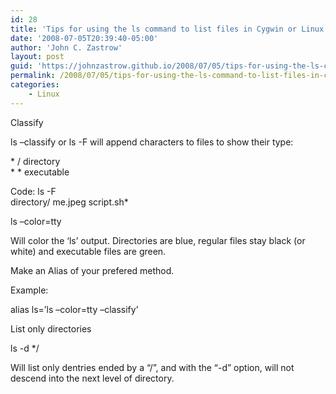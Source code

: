 ```yaml
---
id: 28
title: 'Tips for using the ls command to list files in Cygwin or Linux'
date: '2008-07-05T20:39:40-05:00'
author: 'John C. Zastrow'
layout: post
guid: 'https://johnzastrow.github.io/2008/07/05/tips-for-using-the-ls-command-to-list-files-in-cygwin-or-linux/'
permalink: /2008/07/05/tips-for-using-the-ls-command-to-list-files-in-cygwin-or-linux/
categories:
    - Linux
---
```


Classify

ls –classify or ls -F will append characters to files to show their type:

 \* / directory  
 \* \* executable

Code: ls -F  
directory/ me.jpeg script.sh\*

ls –color=tty

Will color the ‘ls’ output. Directories are blue, regular files stay black (or white) and executable files are green.

Make an Alias of your prefered method.

Example:

alias ls=’ls –color=tty –classify’

List only directories

ls -d \*/

Will list only dentries ended by a “/”, and with the “-d” option, will not descend into the next level of directory.